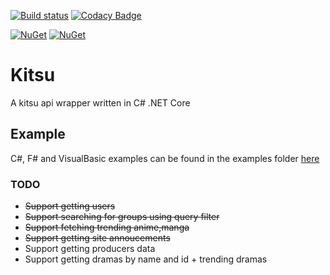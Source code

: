 [![Build status](https://ci.appveyor.com/api/projects/status/2ot3sf9evxcpdc8s?svg=true)](https://ci.appveyor.com/project/KurozeroPB/kitsu)
[![Codacy Badge](https://api.codacy.com/project/badge/Grade/5b00c0d297934281ae9ecdd6155ac2f9)](https://www.codacy.com/app/KurozeroPB/Kitsu?utm_source=github.com&amp;utm_medium=referral&amp;utm_content=KurozeroPB/Kitsu&amp;utm_campaign=Badge_Grade)

[![NuGet](https://img.shields.io/nuget/vpre/Kitsu.svg)](https://www.nuget.org/packages/Kitsu)
[![NuGet](https://img.shields.io/nuget/v/Kitsu.svg)](https://www.nuget.org/packages/Kitsu)

# Kitsu
A kitsu api wrapper written in C# .NET Core

## Example
C#, F# and VisualBasic examples can be found in the examples folder [here](./Examples)

### TODO
* ~~Support getting users~~
* ~~Support searching for groups using query filter~~
* ~~Support fetching trending anime,manga~~
* ~~Support getting site annoucements~~
* Support getting producers data
* Support getting dramas by name and id + trending dramas
